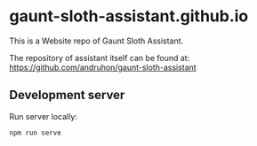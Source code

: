 # gaunt-sloth-assistant.github.io

This is a Website repo of Gaunt Sloth Assistant.

The repository of assistant itself can be found at:
https://github.com/andruhon/gaunt-sloth-assistant

## Development server

Run server locally:

```bash
npm run serve
```

